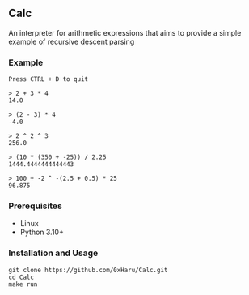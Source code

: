 ## Calc

An interpreter for arithmetic expressions that aims to provide a simple example of recursive descent parsing

### Example

```
Press CTRL + D to quit

> 2 + 3 * 4
14.0

> (2 - 3) * 4
-4.0

> 2 ^ 2 ^ 3
256.0

> (10 * (350 + -25)) / 2.25
1444.4444444444443

> 100 + -2 ^ -(2.5 + 0.5) * 25
96.875
```

### Prerequisites

-   Linux
-   Python 3.10+

### Installation and Usage

```
git clone https://github.com/0xHaru/Calc.git
cd Calc
make run
```

